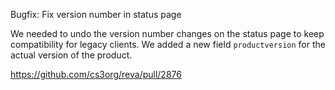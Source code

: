 Bugfix: Fix version number in status page

We needed to undo the version number changes on the status page to keep compatibility for legacy clients. We added a new field `productversion` for the actual version of the product.

https://github.com/cs3org/reva/pull/2876
